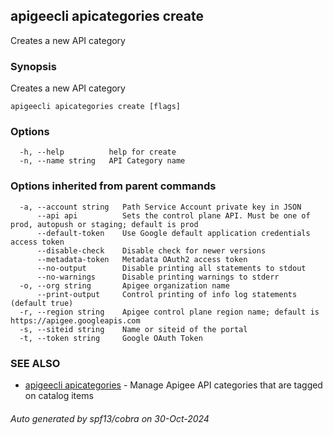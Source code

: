 ## apigeecli apicategories create

Creates a new API category

### Synopsis

Creates a new API category

```
apigeecli apicategories create [flags]
```

### Options

```
  -h, --help          help for create
  -n, --name string   API Category name
```

### Options inherited from parent commands

```
  -a, --account string   Path Service Account private key in JSON
      --api api          Sets the control plane API. Must be one of prod, autopush or staging; default is prod
      --default-token    Use Google default application credentials access token
      --disable-check    Disable check for newer versions
      --metadata-token   Metadata OAuth2 access token
      --no-output        Disable printing all statements to stdout
      --no-warnings      Disable printing warnings to stderr
  -o, --org string       Apigee organization name
      --print-output     Control printing of info log statements (default true)
  -r, --region string    Apigee control plane region name; default is https://apigee.googleapis.com
  -s, --siteid string    Name or siteid of the portal
  -t, --token string     Google OAuth Token
```

### SEE ALSO

* [apigeecli apicategories](apigeecli_apicategories.md)	 - Manage Apigee API categories that are tagged on catalog items

###### Auto generated by spf13/cobra on 30-Oct-2024
